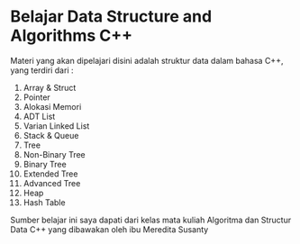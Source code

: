 ﻿# Belajar Data Structure and Algorithms C++

 Materi yang akan dipelajari disini adalah struktur data dalam bahasa C++, yang terdiri dari :
 1. Array & Struct
 2. Pointer
 3. Alokasi Memori
 4. ADT List
 5. Varian Linked List
 6. Stack & Queue
 7. Tree
 8. Non-Binary Tree
 9. Binary Tree
 10. Extended Tree
 11. Advanced Tree
 12. Heap
 13. Hash Table

Sumber belajar ini saya dapati dari kelas mata kuliah Algoritma dan Structur Data C++ yang dibawakan oleh ibu Meredita Susanty
